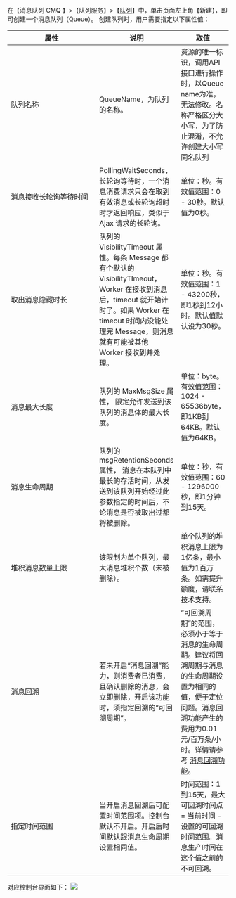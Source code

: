 在【消息队列 CMQ 】>【队列服务】>【[队列](https://console.cloud.tencent.com/mq/index?rid=1)】中，单击页面左上角【新建】，即可创建一个消息队列（Queue）。
创建队列时，用户需要指定以下属性值：
<style>
table th:first-of-type {  
    width: 200px;
}
</style>
| 属性 | 说明 | 取值 |
|---------|---------|---------|
| 队列名称 | QueueName，为队列的名称。 | 资源的唯一标识，调用API接口进行操作时，以Queue name为准，无法修改。名称严格区分大小写，为了防止混淆，不允许创建大小写同名队列 |
| 消息接收长轮询等待时间 | PollingWaitSeconds，长轮询等待时，一个消息消费请求只会在取到有效消息或长轮询超时时才返回响应，类似于 Ajax 请求的长轮询。| 单位：秒。有效值范围：0 - 30秒。默认值为0秒。|
| 取出消息隐藏时长 | 队列的 VisibilityTimeout 属性。每条 Message 都有个默认的 VisibilityTImeout，Worker 在接收到消息后，timeout 就开始计时了。如果 Worker 在 timeout 时间内没能处理完 Message，则消息就有可能被其他 Worker 接收到并处理。| 单位：秒。有效值范围：1 - 43200秒，即1秒到12小时。默认值默认设为30秒。|
| 消息最大长度 | 队列的 MaxMsgSize 属性， 限定允许发送到该队列的消息体的最大长度。| 单位：byte。有效值范围：1024 - 65536byte，即1KB到64KB。默认值为64KB。|
| 消息生命周期 | 队列的 msgRetentionSeconds 属性， 消息在本队列中最长的存活时间，从发送到该队列开始经过此参数指定的时间后，不论消息是否被取出过都将被删除。|单位：秒，有效值范围：60 - 1296000秒，即1分钟到15天。|
| 堆积消息数量上限 | 该限制为单个队列，最大消息堆积个数（未被删除）。| 单个队列的堆积消息上限为1亿条，最小值为1百万条。如需提升额度，请联系技术支持。|
| 消息回溯 | 若未开启“消息回溯”能力，则消费者已消费，且确认删除的消息，会立即删除，开启该功能时，须指定回溯的“可回溯周期”。| “可回溯周期”的范围，必须小于等于消息的生命周期。建议将回溯周期与消息的生命周期设置为相同的值，便于定位问题。消息回溯功能产生的费用为0.01元/百万条/小时。详情请参考 [消息回溯功能](https://cloud.tencent.com/document/product/406/8129)。|
| 指定时间范围 | 当开启消息回溯后可配置时间范围项。控制台默认不开启。开启后时间默认跟消息生命周期设置相同值。| 时间范围：1到15天，最大可回溯时间点 = 当前时间 - 设置的可回溯时间范围。消息生产时间在这个值之前的不可回溯。|

对应控制台界面如下：
![](https://main.qcloudimg.com/raw/c71fd1a874c2b954227e3d4e61bcb5b3.png)
